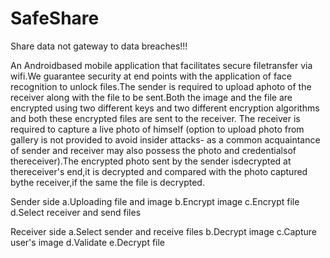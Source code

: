 # SafeShare
Share data not gateway to data breaches!!!
 
   An Androidbased mobile application that facilitates secure filetransfer via wifi.We guarantee security at end points with the application of face recognition to unlock files.The sender is required to upload aphoto of the receiver along with the file to be sent.Both the image and the file are encrypted using two different keys and two different encryption algorithms and both these encrypted files are sent to the receiver.
   The receiver is required to capture a live photo of himself (option to upload photo from gallery is not provided to avoid insider attacks- as a common acquaintance of sender and receiver may also possess the photo and credentialsof thereceiver).The encrypted photo sent by the sender isdecrypted at thereceiver's end,it is decrypted and compared with the photo captured bythe receiver,if the same the file is decrypted.
 
 Sender side
  a.Uploading file and image
  b.Encrypt image
  c.Encrypt file
  d.Select receiver and send files
  
Receiver side
 a.Select sender and receive files
 b.Decrypt image
 c.Capture user's image
 d.Validate
 e.Decrypt file
  
